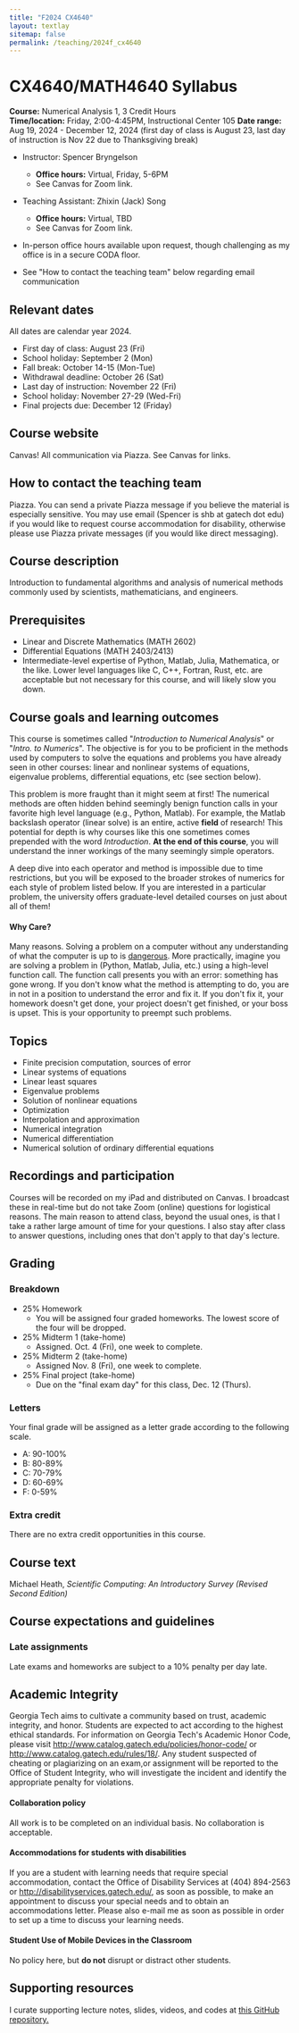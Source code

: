 ```yaml
---
title: "F2024 CX4640"
layout: textlay
sitemap: false
permalink: /teaching/2024f_cx4640
---
```


# CX4640/MATH4640 Syllabus

__Course:__ Numerical Analysis 1, 3 Credit Hours  
__Time/location:__ Friday, 2:00-4:45PM, Instructional Center 105 
__Date range:__ Aug 19, 2024 - December 12, 2024 (first day of class is August 23, last day of instruction is Nov 22 due to Thanksgiving break)

* Instructor: Spencer Bryngelson 
  * **Office hours:** Virtual, Friday, 5-6PM
  * See Canvas for Zoom link.

* Teaching Assistant: Zhixin (Jack) Song
  * **Office hours:** Virtual, TBD
  * See Canvas for Zoom link.

* In-person office hours available upon request, though challenging as my office is in a secure CODA floor.
* See "How to contact the teaching team" below regarding email communication

## Relevant dates

All dates are calendar year 2024.

* First day of class: August 23 (Fri)
* School holiday: September 2 (Mon)
* Fall break: October 14-15 (Mon-Tue)
* Withdrawal deadline: October 26 (Sat)
* Last day of instruction: November 22 (Fri)
* School holiday: November 27-29 (Wed-Fri)
* Final projects due: December 12 (Friday)

## Course website

Canvas! All communication via Piazza. See Canvas for links.

## How to contact the teaching team

Piazza.
You can send a private Piazza message if you believe the material is especially sensitive.
You may use email (Spencer is shb at gatech dot edu) if you would like to request course accommodation for disability, otherwise please use Piazza private messages (if you would like direct messaging).

## Course description

Introduction to fundamental algorithms and analysis of numerical methods commonly used by scientists, mathematicians, and engineers. 

## Prerequisites

* Linear and Discrete Mathematics (MATH 2602) 
* Differential Equations (MATH 2403/2413)
* Intermediate-level expertise of Python, Matlab, Julia, Mathematica, or the like.
Lower level languages like C, C++, Fortran, Rust, etc. are acceptable but not necessary for this course, and will likely slow you down.

## Course goals and learning outcomes

This course is sometimes called "_Introduction to Numerical Analysis_" or "_Intro. to Numerics_". 
The objective is for you to be proficient in the methods used by computers to solve the equations and problems you have already seen in other courses: linear and nonlinear systems of equations, eigenvalue problems, differential equations, etc (see section below).

This problem is more fraught than it might seem at first!
The numerical methods are often hidden behind seemingly benign function calls in your favorite high level language (e.g., Python, Matlab).
For example, the Matlab backslash operator (linear solve) is an entire, active __field__ of research! 
This potential for depth is why courses like this one sometimes comes prepended with the word _Introduction_.
__At the end of this course__, you will understand the inner workings of the many seemingly simple operators.

A deep dive into each operator and method is impossible due to time restrictions, but you will be exposed to the broader strokes of numerics for each style of problem listed below.
If you are interested in a particular problem, the university offers graduate-level detailed courses on just about all of them!

#### Why Care?

Many reasons.
Solving a problem on a computer without any understanding of what the computer is up to is [dangerous](https://www.google.com/search?q=Some+Disasters+Attributable+To+Numerical+Analysis).
More practically, imagine you are solving a problem in (Python, Matlab, Julia, etc.) using a high-level function call. 
The function call presents you with an error: something has gone wrong.
If you don't know what the method is attempting to do, you are in not in a position to understand the error and fix it.
If you don't fix it, your homework doesn't get done, your project doesn't get finished, or your boss is upset.
This is your opportunity to preempt such problems.

## Topics

* Finite precision computation, sources of error
* Linear systems of equations
* Linear least squares 
* Eigenvalue problems
* Solution of nonlinear equations
* Optimization
* Interpolation and approximation
* Numerical integration
* Numerical differentiation
* Numerical solution of ordinary differential equations

## Recordings and participation

Courses will be recorded on my iPad and distributed on Canvas. I broadcast these in real-time but do not take Zoom (online) questions for logistical reasons.
The main reason to attend class, beyond the usual ones, is that I take a rather large amount of time for your questions. 
I also stay after class to answer questions, including ones that don't apply to that day's lecture.

## Grading

### Breakdown 

* 25% Homework 
	* You will be assigned four graded homeworks. The lowest score of the four will be dropped.
* 25% Midterm 1 (take-home)
	* Assigned. Oct. 4 (Fri), one week to complete.
* 25% Midterm 2 (take-home)
	* Assigned Nov. 8 (Fri), one week to complete.
* 25% Final project (take-home)
	* Due on the "final exam day" for this class, Dec. 12 (Thurs).

### Letters

Your final grade will be assigned as a letter grade according to the following scale. 

* A: 90-100%
* B: 80-89%
* C: 70-79%
* D: 60-69%
* F: 0-59%

### Extra credit

There are no extra credit opportunities in this course.

## Course text

Michael Heath, *Scientific Computing: An Introductory Survey (Revised Second Edition)* 

## Course expectations and guidelines

### Late assignments

Late exams and homeworks are subject to a 10% penalty per day late.

## Academic Integrity

Georgia Tech aims to cultivate a community based on trust, academic integrity, and honor.
Students are expected to act according to the highest ethical standards.
For information on Georgia Tech's Academic Honor Code, please visit http://www.catalog.gatech.edu/policies/honor-code/ or http://www.catalog.gatech.edu/rules/18/.
Any student suspected of cheating or plagiarizing on an exam,or assignment will be reported to the Office of Student Integrity, who will investigate the incident and identify the appropriate penalty for violations.

#### Collaboration policy

All work is to be completed on an individual basis.
No collaboration is acceptable.

#### Accommodations for students with disabilities

If you are a student with learning needs that require special accommodation, contact the Office of Disability Services at (404) 894-2563 or http://disabilityservices.gatech.edu/, as soon as possible, to make an appointment to discuss your special needs and to obtain an accommodations letter.
Please also e-mail me as soon as possible in order to set up a time to discuss your learning needs.

#### Student Use of Mobile Devices in the Classroom

No policy here, but __do not__ disrupt or distract other students.

## Supporting resources

I curate supporting lecture notes, slides, videos, and codes at [this GitHub repository.](https://github.com/comp-physics/awesome-numerics)
